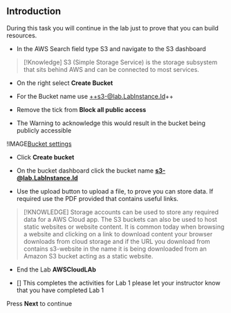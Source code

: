 ## Introduction

During this task you will continue in the lab just to prove that you can build
resources.

-   In the AWS Search field type S3 and navigate to the S3 dashboard

>   [!Knowledge] S3 (Simple Storage Service) is the storage subsystem that sits
>   behind AWS and can be connected to most services.

-   On the right select **Create Bucket**

-   For the Bucket name use ++s3-@lab.LabInstance.Id++

-   Remove the tick from **Block all public access**

-   The Warning to acknowledge this would result in the bucket being publicly
    accessible

!IMAGE[Bucket settings](images/image5.jpg)

-   Click **Create bucket**

-   On the bucket dashboard click the bucket name **s3-@lab.LabInstance.Id**

-   Use the upload button to upload a file, to prove you can store data. If
    required use the PDF provided that contains useful links.

>   [!KNOWLEDGE] Storage accounts can be used to store any required data for a
>   AWS Cloud app. The S3 buckets can also be used to host static websites or
>   website content. It is common today when browsing a website and clicking on
>   a link to download content your browser downloads from cloud storage and if
>   the URL you download from contains s3-website in the name it is being
>   downloaded from an Amazon S3 bucket acting as a static website.

- End the Lab **AWSCloudLAb**

-   [] This completes the activities for Lab 1 please let your instructor know
    that you have completed Lab 1

Press **Next** to continue

